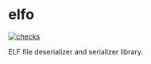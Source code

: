 # elfo

[![checks](https://github.com/FFY00/python-elfo/actions/workflows/checks.yml/badge.svg)](https://github.com/FFY00/python-elfo/actions/workflows/checks.yml)

ELF file deserializer and serializer library.
